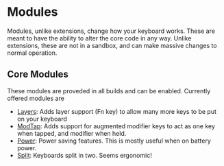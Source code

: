 # Modules
Modules, unlike extensions, change how your keyboard works. These are meant to have
the ability to alter the core code in any way. Unlike extensions, these are not in a
sandbox, and can make massive changes to normal operation.

## Core Modules
These modules are proveded in all builds and can be enabled. Currently offered
modules are

- [Layers](layers.md): Adds layer support (Fn key) to allow many more keys to be
put on your keyboard
- [ModTap](modtap.md): Adds support for augmented modifier keys to act as one key
when tapped, and modifier when held.
- [Power](power.md): Power saving features. This is mostly useful when on battery power.
- [Split](split_keyboards.md): Keyboards split in two. Seems ergonomic!
